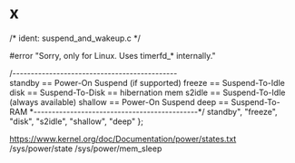 # x



/* ident: suspend_and_wakeup.c */


 #error   "Sorry, only for Linux. Uses timerfd_* internally."

/*---------------------------------------------*\
  standby == Power-On Suspend (if supported)
  freeze  == Suspend-To-Idle
  disk    == Suspend-To-Disk == hibernation
  mem
  s2idle  == Suspend-To-Idle (always available)
  shallow == Power-On Suspend
  deep    == Suspend-To-RAM
\*---------------------------------------------*/
standby", "freeze", "disk", "s2idle", "shallow", "deep" };


https://www.kernel.org/doc/Documentation/power/states.txt
/sys/power/state
/sys/power/mem_sleep
 
